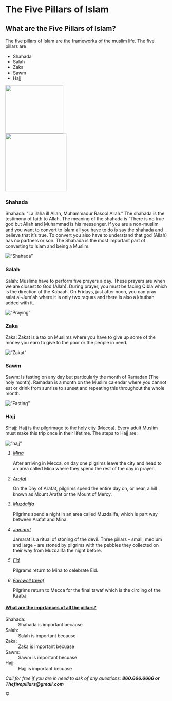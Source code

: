 <!DOCTYPE html>
<html>
<head>
<title>The five Pillars of Islam</title>
</head>
<body>

<h1>The Five Pillars of Islam</h1>

<h2>What are the Five Pillars of Islam?</h2>
<p>The five pillars of Islam are the frameworks of the muslim life. The five pillars are <p>
<ul>
<li>Shahada</li>
<li>Salah</li>
<li>Zaka</li>
<li>Sawm</li>
<li>Hajj</li>
</ul>
<a href="http://activeindiatv.com/culture/45893-five-pillars-of-islam"><img src="http://www.dar-alifta.org/images/articles/The5.jpg"height="150" width="180"></a><br>
<a href="https://www.religionworld.in/five-pillars-islam/"><img src="https://i.pinimg.com/originals/20/5a/53/205a5381d09201027731a9c4501e2ea1.jpg"height="180" width="190"></a>


<h3>Shahada</h3>
<p>Shahada: “La ilaha ill Allah, Muhammadur Rasool Allah.” The shahada is the testimony of faith to Allah. The meaning of the shahada is “There is no true god but Allah and Muhammad is his messenger. If you are a non-muslim and you want to convert to Islam all you have to do is say the shahada and believe that it’s true. To convert you also have to understand that god (Allah) has no partners or son. The Shahada is the most important part of converting to Islam and being a Muslim.</p>
<img src=“http://cdn.shopify.com/s/files/1/1278/9151/products/product-image-204529975_1024x1024.jpg?v=1513019886” alt=“Shahada” height=“100” width=“100”>

<h3>Salah</h3>
<p>Salah: Muslims have to perform five prayers a day. These prayers are when we are closest to God (Allah). During prayer, you must be facing Qibla which is the direction of the Kabaah. On Fridays, just after noon, you can pray salat al-Jum'ah where it is only two raquas and there is also a khutbah added with it.</p>
<img src=“computers/prayer.jpg” alt=“Praying” height=“100” width=“100”>

<h3>Zaka</h3>
<p>Zaka:  Zakat is a   tax on Muslims where you have to give up some of the money you earn to give to the poor or the people in need. </p>
<img src=“computers/Zakat.jpg” alt=“Zakat” height=“100” width=“100”>

<h3>Sawm</h3>
<p>Sawm: Is fasting on any day but particularly the month of Ramadan (The holy month). Ramadan is a month on the Muslim calendar where you cannot eat or drink from sunrise to sunset and repeating this throughout the whole month.</p>
<img src=“computers/fasting.jpg” alt=“Fasting” height=“100” width=“100”>

<h3>Hajj</h3>
<p>SHajj: Hajj is the pilgrimage to the holy city (Mecca). Every adult Muslim must make this trip once in their lifetime. The steps to Hajj are:  </p>
<img src=“computers/hajj.jpg” alt=“hajj” height=“100” width=“100”>

<ol>
<u><i><li>Mina</li></i></u>
<p>After arriving in Mecca, on day one pilgrims leave the city and head to an area called Mina where they spend the rest of the day in prayer.</p>
<u><i><li>Arafat</li></i></u>
<p>On the Day of Arafat, pilgrims spend the entire day on, or near, a hill known as Mount Arafat or the Mount of Mercy.</p>
<u><i><li>Muzdalifa</li></i></u>
<p>Pilgrims spend a night in an area called Muzdalifa, which is part way between Arafat and Mina.</p>
<u><i><li>Jamarat</li></i></u>
<p> Jamarat is a ritual of stoning of the devil. Three pillars - small, medium and large - are stoned by pilgrims with the pebbles they collected on their way from Muzdalifa the night before.</p>
<u><i><li>Eid</li></i></u>
<p>Pilgrams return  to Mina to celebrate Eid.</p>
<u><i><li>Farewell tawaf</li></i></u>
<p>Pilgrims return to Mecca for the final tawaf which is the circling of the Kaaba</p>
</ol>
<u><h4>What are the imprtances of all the pillars?</h4></u>
<dl>
<dt>Shahada:</dt>
<dd>Shahada is important because</dd>
<dt>Salah:</dt>
<dd>Salah is important because</dd>
<dt>Zaka:</dt>
<dd>Zaka is important becuase</dd>
<dt>Sawm:</dt>
<dd>Sawm is important becuase</dd>
<dt>Hajj:</dt>
<dd>Hajj is important becuase</dd>
</dl>


<p><i>Call for free if you are in need to ask of any questions:
<strong>860.666.6666 or Thefivepillars@gmail.com</strong></i></p>
&copy;
</body>
</html>
